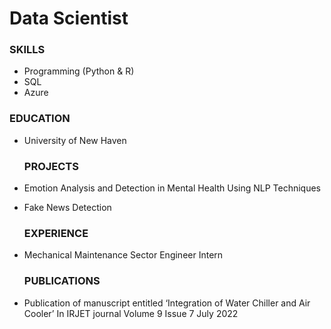 # Data Scientist

### SKILLS 
- Programming (Python & R)
- SQL
- Azure
  
### EDUCATION 
- University of New Haven

  ### PROJECTS
- Emotion Analysis and Detection in Mental Health Using NLP Techniques 
- Fake News Detection
   ### EXPERIENCE 
- Mechanical Maintenance Sector Engineer Intern
   ### PUBLICATIONS 
- Publication of manuscript entitled ‘Integration of Water Chiller and Air Cooler’ 
   In IRJET journal Volume 9 Issue 7 July 2022 
